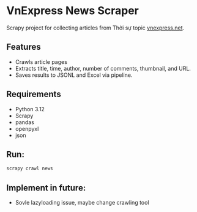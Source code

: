 # VnExpress News Scraper

Scrapy project for collecting articles from Thời sự topic [vnexpress.net](https://vnexpress.net/thoi-su).

## Features
- Crawls article pages
- Extracts title, time, author, number of comments, thumbnail, and URL.
- Saves results to JSONL and Excel via pipeline.

## Requirements
- Python 3.12
- Scrapy
- pandas
- openpyxl
- json

## Run:
```bash
scrapy crawl news
```

## Implement in future:
- Sovle lazyloading issue, maybe change crawling tool
